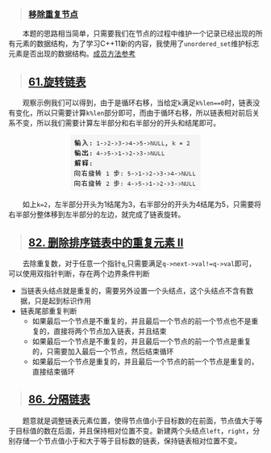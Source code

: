 > ### [移除重复节点](https://leetcode-cn.com/problems/remove-duplicate-node-lcci/)

&emsp;&emsp;本题的思路相当简单，只需要我们在节点的过程中维护一个记录已经出现的所有元素的数据结构，为了学习C++11新的内容，我使用了`unordered_set`维护标志元素是否出现的数据结构。[成员方法参考](http://c.biancheng.net/view/7250.html)


> ## [61.旋转链表](https://leetcode-cn.com/problems/rotate-list/)
&emsp;&emsp;观察示例我们可以得到，由于是循环右移，当给定`k`满足`k%len==0`时，链表没有变化，所以只需要计算`k%len`部分即可，而由于循环右移，所以链表相对前后关系不变，所以我们需要计算左半部分和右半部分的开头和结尾即可。
<div align=center>
<img src="../Image/61.png">
</div>

&emsp;&emsp;如上`k=2`，左半部分开头为1结尾为3，右半部分的开头为4结尾为5，只需要将右半部分整体移到左半部分的左边，就完成了链表旋转。

> ## [82. 删除排序链表中的重复元素 II](https://leetcode-cn.com/problems/remove-duplicates-from-sorted-list-ii/)
&emsp;&emsp;去除重复数，对于任意一个指针`q`,只需要满足`q->next->val!=q->val`即可，可以使用双指针判断，存在两个边界条件判断
* 当链表头结点就是重复的，需要另外设置一个头结点，这个头结点不含有数据，只是起到标识作用
* 链表尾部重复判断
    * 如果最后一个节点是不重复的，并且最后一个节点的前一个节点也不是重复的，直接将两个节点加入链表，并且结束
    * 如果最后一个节点是不重复的，并且最后一个节点的前一个节点是重复的，只需要加入最后一个节点，然后结束循环
    * 如果最后一个节点是重复的，并且最后一个节点的前一个节点是重复的，直接结束循环

> ## [86. 分隔链表](https://leetcode-cn.com/problems/partition-list/)
&emsp;&emsp;题意就是调整链表元素位置，使得节点值小于目标数的在前面，节点值大于等于目标值的数在后面，并且保持相对位置不变。新建两个头结点`left`，`right`，分别存储一个节点值小于和大于等于目标数的链表，保持链表相对位置不变。